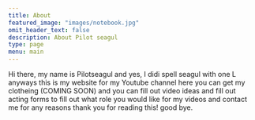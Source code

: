 ```yaml
---
title: About
featured_image: "images/notebook.jpg"
omit_header_text: false
description: About Pilot seagul
type: page
menu: main
---
```



  Hi there, my name is Pilotseagul and yes, I didi spell seagul with one L anyways this is my website for my Youtube channel here you can get my clotheing (COMING SOON) and you can fill out video ideas and fill out acting forms to fill out what role you would like for my videos and contact me for any reasons thank you for reading this! good bye.
